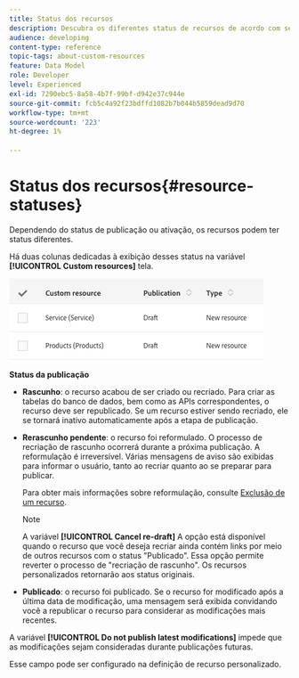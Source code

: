 ```yaml
---
title: Status dos recursos
description: Descubra os diferentes status de recursos de acordo com seu estado de publicação.
audience: developing
content-type: reference
topic-tags: about-custom-resources
feature: Data Model
role: Developer
level: Experienced
exl-id: 7290ebc5-8a58-4b7f-99bf-d942e37c944e
source-git-commit: fcb5c4a92f23bdffd1082b7b044b5859dead9d70
workflow-type: tm+mt
source-wordcount: '223'
ht-degree: 1%

---
```


# Status dos recursos{#resource-statuses}

Dependendo do status de publicação ou ativação, os recursos podem ter status diferentes.

Há duas colunas dedicadas à exibição desses status na variável **[!UICONTROL Custom resources]** tela.

![](assets/schema_colonne_1.png)

**Status da publicação**

* **Rascunho**: o recurso acabou de ser criado ou recriado. Para criar as tabelas do banco de dados, bem como as APIs correspondentes, o recurso deve ser republicado. Se um recurso estiver sendo recriado, ele se tornará inativo automaticamente após a etapa de publicação.
* **Rerascunho pendente**: o recurso foi reformulado. O processo de recriação de rascunho ocorrerá durante a próxima publicação. A reformulação é irreversível. Várias mensagens de aviso são exibidas para informar o usuário, tanto ao recriar quanto ao se preparar para publicar.

  Para obter mais informações sobre reformulação, consulte [Exclusão de um recurso](../../developing/using/deleting-a-resource.md).

  >[!NOTE]
  >
  >A variável **[!UICONTROL Cancel re-draft]** A opção está disponível quando o recurso que você deseja recriar ainda contém links por meio de outros recursos com o status &quot;Publicado&quot;. Essa opção permite reverter o processo de &quot;recriação de rascunho&quot;. Os recursos personalizados retornarão aos status originais.

* **Publicado**: o recurso foi publicado. Se o recurso for modificado após a última data de modificação, uma mensagem será exibida convidando você a republicar o recurso para considerar as modificações mais recentes.

A variável **[!UICONTROL Do not publish latest modifications]** impede que as modificações sejam consideradas durante publicações futuras.

Esse campo pode ser configurado na definição de recurso personalizado.
